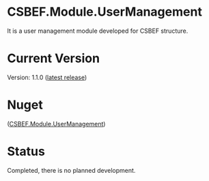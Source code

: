 # CSBEF.Module.UserManagement
It is a user management module developed for CSBEF structure.

# Current Version
Version: 1.1.0 ([latest release](https://github.com/mkurak/CSBEF.Module.UserManagement/releases/tag/1.1.0))

# Nuget
([CSBEF.Module.UserManagement](https://www.nuget.org/packages/CSBEF.Module.UserManagement/))

# Status
Completed, there is no planned development.
